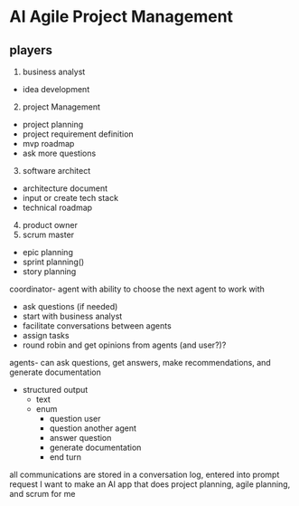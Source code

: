 # AI Agile Project Management

## players

1. business analyst
  - idea development
2. project Management
  - project planning
  - project requirement definition
  - mvp roadmap
  - ask more questions
3. software architect
  - architecture document
  - input or create tech stack
  - technical roadmap
4. product owner
5. scrum master
 - epic planning
 - sprint planning()
 - story planning


coordinator- agent with ability to choose the next agent to work with
- ask questions (if needed)
- start with business analyst
- facilitate conversations between agents
- assign tasks
- round robin and get opinions from agents (and user?)?


agents- can ask questions, get answers, make recommendations, and generate documentation
- structured output
  - text
  - enum 
    - question user
    - question another agent
    - answer question
    - generate documentation
    - end turn

all communications are stored in a conversation log, entered into prompt request
I want to make an AI app that does project planning, agile planning, and scrum for me
